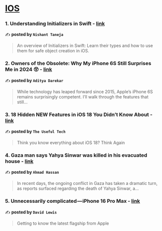 
<h1><a href=https://medium.com/tag/ios/recommended target="_blank" rel="noopener noreferrer">IOS</a></h1>
<h3>1. Understanding Initializers in Swift - <a href="https://medium.com/@nishant.taneja/understanding-initializers-in-swift-80abd59dd038" target="_blank" rel="noopener noreferrer">link</a></h3>

✍️ **posted by `Nishant Taneja`**

<blockquote>An overview of Initializers in Swift: Learn their types and how to use them for safe object creation in iOS.</blockquote>

<h3>2. Owners of the Obsolete: Why My iPhone 6S Still Surprises Me in 2024 😲 - <a href="https://medium.com/macoclock/owners-of-the-obsolete-why-my-iphone-6s-still-surprises-me-in-2024-5cbcadea900a" target="_blank" rel="noopener noreferrer">link</a></h3>

✍️ **posted by `Aditya Darekar`**

<blockquote>While technology has leaped forward since 2015, Apple’s iPhone 6S remains surprisingly competent. I’ll walk through the features that still…</blockquote>

<h3>3. 18 Hidden NEW Features in iOS 18 You Didn’t Know About - <a href="https://medium.com/macoclock/18-hidden-new-features-in-ios-18-you-didnt-know-about-8d594b75f90a" target="_blank" rel="noopener noreferrer">link</a></h3>

✍️ **posted by `The Useful Tech`**

<blockquote>Think you know everything about iOS 18? Think Again</blockquote>

<h3>4. Gaza man says Yahya Sinwar was killed in his evacuated house - <a href="https://medium.com/@ahmadhassan_850/gaza-man-says-yahya-sinwar-was-killed-in-his-evacuated-house-9427ef7e4d2f" target="_blank" rel="noopener noreferrer">link</a></h3>

✍️ **posted by `Ahmad Hassan`**

<blockquote>In recent days, the ongoing conflict in Gaza has taken a dramatic turn, as reports surfaced regarding the death of Yahya Sinwar, a…</blockquote>

<h3>5. Unnecessarily complicated — iPhone 16 Pro Max - <a href="https://medium.com/macoclock/unnecessarily-complicated-iphone-16-pro-max-92e7f9e51353" target="_blank" rel="noopener noreferrer">link</a></h3>

✍️ **posted by `David Lewis`**

<blockquote>Getting to know the latest flagship from Apple</blockquote>

